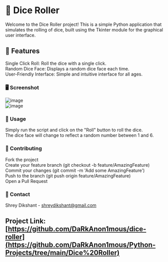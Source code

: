 ## <h1>🎲 Dice Roller</h1>

Welcome to the Dice Roller project! This is a simple Python application that simulates the rolling of dice, built using the Tkinter module for the graphical user interface.<br>

### <h2>🚀 Features</h2>
Single Click Roll: Roll the dice with a single click.<br>
Random Dice Face: Displays a random dice face each time.<br>
User-Friendly Interface: Simple and intuitive interface for all ages.<br>

### <h3>🖥️ Screenshot</h3>
![image](https://github.com/DaRkAnon1mous/Python-Projects/assets/86824571/c7a791f6-8674-4d13-9a37-88ce58be2f1a)<br>
![image](https://github.com/DaRkAnon1mous/Python-Projects/assets/86824571/45801fe1-146f-47ed-b892-cb32ba5089bf)


### <h3>🔧 Usage</h3>
Simply run the script and click on the "Roll" button to roll the dice.<br>
The dice face will change to reflect a random number between 1 and 6.<br>


### <h3>🤝 Contributing
Fork the project<br>
Create your feature branch (git checkout -b feature/AmazingFeature)<br>
Commit your changes (git commit -m 'Add some AmazingFeature')<br>
Push to the branch (git push origin feature/AmazingFeature)<br>
Open a Pull Request<br>


### <h3>💬 Contact</h3>
Shrey Dikshant - shreydikshant@gmail.com<br>

## Project Link: [https://github.com/DaRkAnon1mous/dice-roller](https://github.com/DaRkAnon1mous/Python-Projects/tree/main/Dice%20Roller)
